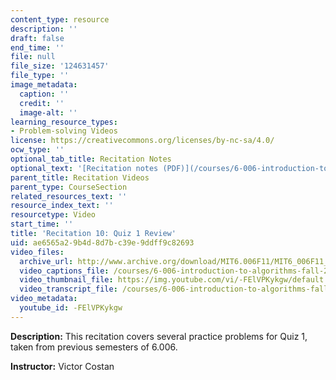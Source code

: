 ```yaml
---
content_type: resource
description: ''
draft: false
end_time: ''
file: null
file_size: '124631457'
file_type: ''
image_metadata:
  caption: ''
  credit: ''
  image-alt: ''
learning_resource_types:
- Problem-solving Videos
license: https://creativecommons.org/licenses/by-nc-sa/4.0/
ocw_type: ''
optional_tab_title: Recitation Notes
optional_text: '[Recitation notes (PDF)](/courses/6-006-introduction-to-algorithms-fall-2011/resources/mit6_006f11_rec10)'
parent_title: Recitation Videos
parent_type: CourseSection
related_resources_text: ''
resource_index_text: ''
resourcetype: Video
start_time: ''
title: 'Recitation 10: Quiz 1 Review'
uid: ae6565a2-9b4d-8d7b-c39e-9ddff9c82693
video_files:
  archive_url: http://www.archive.org/download/MIT6.006F11/MIT6_006F11_rec10_300k.mp4
  video_captions_file: /courses/6-006-introduction-to-algorithms-fall-2011/3b75d68ba9225f0f881b8b6ec17d04bc_-FElVPKykgw.vtt
  video_thumbnail_file: https://img.youtube.com/vi/-FElVPKykgw/default.jpg
  video_transcript_file: /courses/6-006-introduction-to-algorithms-fall-2011/2da35a47a856fb4f23113c3cb18b0580_-FElVPKykgw.pdf
video_metadata:
  youtube_id: -FElVPKykgw
---
```

**Description:** This recitation covers several practice problems for Quiz 1, taken from previous semesters of 6.006.

**Instructor:** Victor Costan